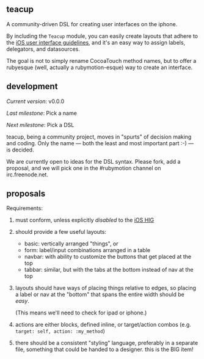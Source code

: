  teacup
--------

A community-driven DSL for creating user interfaces on the iphone.

By including the `Teacup` module, you can easily create layouts that adhere to
the [iOS user interface guidelines][iOS HIG], and it's an easy way to assign labels,
delegators, and datasources.

The goal is not to simply rename CocoaTouch method names, but to offer a
rubyesque (well, actually a rubymotion-esque) way to create an interface.

 development
-------------

*Current version*: v0.0.0

*Last milestone*: Pick a name

*Next milestone*: Pick a DSL

teacup, being a community project, moves in "spurts" of decision making and
coding.  Only the name — both the least and most important part :-) — is
decided.

We are currently open to ideas for the DSL syntax.  Please fork, add a proposal,
and we will pick one in the #rubymotion channel on irc.freenode.net.

 proposals
-----------

Requirements:

1. must conform, unless explicitly *disabled* to the [iOS HIG][]
2. should provide a few useful layouts:
   - basic: vertically arranged "things", or
   - form: label/input combinations arranged in a table
   - navbar: with ability to customize the buttons that get placed at the top
   - tabbar: similar, but with the tabs at the bottom instead of nav at the top
3. layouts should have ways of placing things relative to edges, so placing a
   label or nav at the "bottom" that spans the entire width should be *easy*.

   (This means we'll need to check for ipad or iphone.)
4. actions are either blocks, defined inline, or target/action combos (e.g.
   `target: self, action: :my_method`)
5. there should be a consistent "styling" language, preferably in a separate
   file, something that could be handed to a designer.  this is the BIG item!

[iOS HIG]: http://developer.apple.com/library/ios/#DOCUMENTATION/UserExperience/Conceptual/MobileHIG/Introduction/Introduction.html
